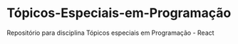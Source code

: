 # Tópicos-Especiais-em-Programação
Repositório para disciplina Tópicos especiais em Programação - React
